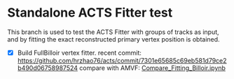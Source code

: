 # Standalone ACTS Fitter test

This branch is used to test the ACTS Fitter with groups of tracks as input, and by fitting the exact reconstructed primary vertex position is obtained. 


- [x] Build FullBilloir vertex fitter. 
    recent commit: https://github.com/hrzhao76/acts/commit/7301e65685c69eb581d79ce2b490d06758987524 
    compare with AMVF: [Compare_Fitting_Billoir.ipynb](./Compare_Fitting_Billoir.ipynb)

